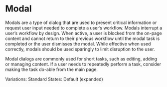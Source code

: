 # Modal

Modals are a type of dialog that are used to present critical information or request user input needed to complete a user’s workflow. Modals interrupt a user’s workflow by design. When active, a user is blocked from the on-page content and cannot return to their previous workflow until the modal task is completed or the user dismisses the modal. While effective when used correctly, modals should be used sparingly to limit disruption to the user.

Modal dialogs are commonly used for short tasks, such as editing, adding or managing content. If a user needs to repeatedly perform a task, consider making the task do-able from the main page.

Variations: Standard
States: Default (expanded)

